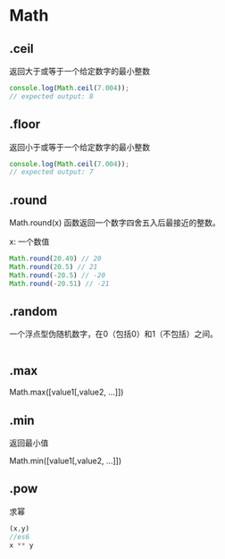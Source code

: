 
# Math

## .ceil

返回大于或等于一个给定数字的最小整数

```js
console.log(Math.ceil(7.004));
// expected output: 8
```

## .floor

返回小于或等于一个给定数字的最小整数

```js
console.log(Math.ceil(7.004));
// expected output: 7
```

## .round

Math.round(x) 函数返回一个数字四舍五入后最接近的整数。

x: 一个数值

```js
Math.round(20.49) // 20
Math.round(20.5) // 21
Math.round(-20.5) // -20
Math.round(-20.51) // -21
```

## .random

一个浮点型伪随机数字，在0（包括0）和1（不包括）之间。

```js

```

## .max

Math.max([value1[,value2, ...]])

## .min

返回最小值

Math.min([value1[,value2, ...]])  

## .pow

求幂

```js
(x,y)
//es6
x ** y
```

